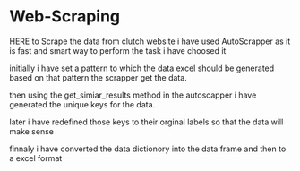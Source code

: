 # Web-Scraping

HERE to Scrape the data from clutch website i have used AutoScrapper as it is fast and smart way to perform the task i have choosed it

initially i have set a pattern to which the data excel should be generated based on that pattern the scrapper get the data.

then using the get_simiar_results method in the autoscapper i have generated the unique keys for the data.

later i have redefined those keys to their orginal labels so that the data will make sense

finnaly i have converted the data dictionory into the data frame and then to a excel format
